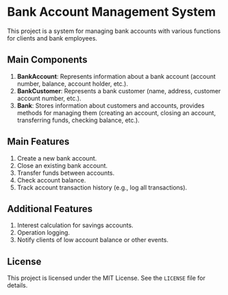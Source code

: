 # Bank Account Management System

This project is a system for managing bank accounts with various functions for clients and bank employees.

## Main Components

1. **BankAccount**: Represents information about a bank account (account number, balance, account holder, etc.).
2. **BankCustomer**: Represents a bank customer (name, address, customer account number, etc.).
3. **Bank**: Stores information about customers and accounts, provides methods for managing them (creating an account, closing an account, transferring funds, checking balance, etc.).

## Main Features

1. Create a new bank account.
2. Close an existing bank account.
3. Transfer funds between accounts.
4. Check account balance.
5. Track account transaction history (e.g., log all transactions).

## Additional Features

1. Interest calculation for savings accounts.
2. Operation logging.
3. Notify clients of low account balance or other events.

## License

This project is licensed under the MIT License. See the `LICENSE` file for details.
